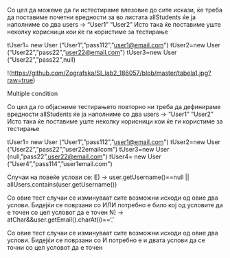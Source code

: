 Со цел да можеме да ги истестираме влезовие до сите искази, ќе треба да поставиме почетни вредности за во листата
allStudents ќе ја наполниме со два users -> 
“User1”
“User2”
Исто така ќе поставиме уште неколку корисници кои ќе ги користиме за тестирање

tUser1= new User (“User1”,”pass112”,”user1@email.com")
tUser2=new User (“User22”,”pass22”,”user22@email.com")
tUser3=new User (“User22”,”pass22”,null)


!(https://github.com/Zografska/SI_lab2_186057/blob/master/tabela1.jpg?raw=true)





Multiple condition

Со цел да го објасниме тестирањето повторно ни треба да дефинираме вредности
allStudents ќе ја наполниме со два users -> 
“User1”
“User2”
Исто така ќе поставиме уште неколку корисници кои ќе ги користиме за тестирање

tUser1= new User (“User1”,”pass112”,”user1@email.com")
tUser2=new User (“User22”,”pass22”,”user22emailcom")
tUser3=new User (null,”pass22”,user22@email.com")
tUser4= new User (“User4”,”pass114”,”user1email.com")

Случаи на повеќе услови се:
E) -> user.getUsername()==null || allUsers.contains(user.getUsername())



Со овие тест случаи се изминуваат сите возможни исходи од овие два услови. Бидејќи се поврзани со ИЛИ потребно е било кој од условите да е точен со цел условот да е точен
N) -> atChar&&user.getEmail().charAt(i)==‘.’ 



Со овие тест случаи се изминуваат сите возможни исходи од овие два услови. Бидејќи се поврзани со И потребно е и двата услови да се точни со цел условот да е точен
